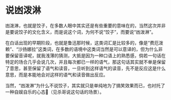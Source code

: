 # 说凼泼淋

凼泼淋，也就是饺子，在多数人眼中其实还是有些重要的意味在的，当然这次并非是要说饺子的文化含义，而是说这个词，为何不说“饺子”，而要说“凼泼淋”。

在白话出现的早期阶段，也就是鲁迅那时候，这类词汇是比较多的，像是“费厄泼赖”、“沙扬娜拉”这类词，在多数的语境中这类词当然是可以意译的，但为什么非要保留音译呢，就我浅薄的猜测，大抵是因为一种口语上的熟悉感，倘若一句话在特定的场合几乎会说几次，并且每次都已一样的语气，那这句话其实就不单是保留了意思，甚至保留了语气和读音，一旦听到这样语气的读音，先不是反应这是什么意思，而是本能地会对这样的语气和读音做出反应。

当然，“凼泼淋”为什么不说饺子，其实就只是单纯地为了搞笑效果而已，也衬托了一种自娱自乐的心态🤡（见杀哥说这句话的场景）。
